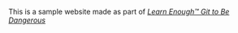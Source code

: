 This is a sample website made as part of [*Learn Enough™ Git to Be Dangerous*](https://www.learnenough.com/git-tutorial)